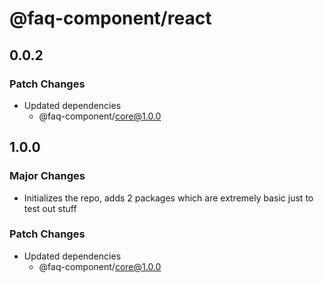 # @faq-component/react

## 0.0.2

### Patch Changes

- Updated dependencies
  - @faq-component/core@1.0.0

## 1.0.0

### Major Changes

- Initializes the repo, adds 2 packages which are extremely basic just to test out stuff

### Patch Changes

- Updated dependencies
  - @faq-component/core@1.0.0

